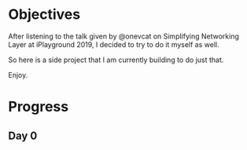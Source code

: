 # Objectives
After listening to the talk given by @onevcat on Simplifying Networking Layer at iPlayground 2019,
I decided to try to do it myself as well.

So here is a side project that I am currently building to do just that.

Enjoy.


# Progress 
## Day 0
